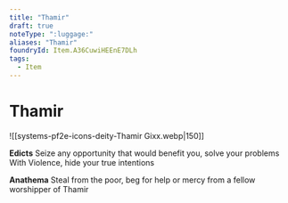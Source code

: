 ```yaml
---
title: "Thamir"
draft: true
noteType: ":luggage:"
aliases: "Thamir"
foundryId: Item.A36CuwiHEEnE7DLh
tags:
  - Item
---
```


# Thamir
![[systems-pf2e-icons-deity-Thamir Gixx.webp|150]]

**Edicts** Seize any opportunity that would benefit you, solve your problems With Violence, hide your true intentions

**Anathema** Steal from the poor, beg for help or mercy from a fellow worshipper of Thamir
